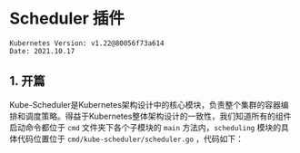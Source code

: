 # Scheduler 插件

    Kubernetes Version: v1.22@80056f73a614
    Date: 2021.10.17

## 1. 开篇
Kube-Scheduler是Kubernetes架构设计中的核心模块，负责整个集群的容器编排和调度策略。得益于Kubernetes整体架构设计的一致性，我们知道所有的组件启动命令都位于 `cmd` 文件夹下各个子模块的 `main` 方法内，`scheduling` 模块的具体代码位置位于 `cmd/kube-scheduler/scheduler.go` ，代码如下：